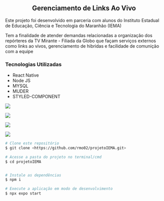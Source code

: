 ## <div align="center">Gerenciamento de Links Ao Vivo</div>

<p>Este projeto foi desenvolvido em parceria com alunos do Instituto Estadual de Educação, Ciência e Tecnologia do Maranhão (IEMA)</p>

<p>Tem a finalidade de atender demandas relacionadas a organização dos repórteres da TV Mirante - Filiada da Globo que façam serviços externos como links ao vivos, gerenciamento de hibridas e facilidade de comunição com a equipe </p>

### Tecnologias Utilizadas
* React Native
* Node JS
* MYSQL
* MUDER
* STYLED-COMPONENT


<img
src="https://user-images.githubusercontent.com/52467086/270830177-bf066c7e-2a29-438f-a502-3997fae15789.png"
/>

<img
src="https://user-images.githubusercontent.com/52467086/270832648-0af3b3ba-0719-429d-93c7-329597a36889.png"
/>

<img
src="https://user-images.githubusercontent.com/52467086/270833973-07221838-513f-469b-b20e-703b48df8822.png"
/>

<img
src="https://user-images.githubusercontent.com/52467086/270834121-07d20f6d-bf1b-466d-88ef-aef2bf4dbb79.png"
/>



```bash
# Clone este repositório
$ git clone <https://github.com/rmo02/projetoIEMA.git>

# Acesse a pasta do projeto no terminal/cmd
$ cd projetoIEMA


# Instale as dependências
$ npm i

# Execute a aplicação em modo de desenvolvimento
$ npx expo start
```
